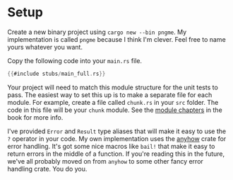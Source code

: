 # Setup

Create a new binary project using `cargo new --bin pngme`. My implementation is called `pngme` because I think I'm clever. Feel free to name yours whatever you want.

Copy the following code into your `main.rs` file.

```rust
{{#include stubs/main_full.rs}}
```

Your project will need to match this module structure for the unit tests to pass. The easiest way to set this up is to make a separate file for each module. For example, create a file called `chunk.rs` in your `src` folder. The code in this file will be your `chunk` module. See the [module chapters](https://doc.rust-lang.org/book/ch07-05-separating-modules-into-different-files.html
) in the book for more info.

I've provided `Error` and `Result` type aliases that will make it easy to use the `?` operator in your code. My own implementation uses the [anyhow](https://github.com/dtolnay/anyhow) crate for error handling. It's got some nice macros like `bail!` that make it easy to return errors in the middle of a function. If you're reading this in the future, we've all probably moved on from `anyhow` to some other fancy error handling crate. You do you.

